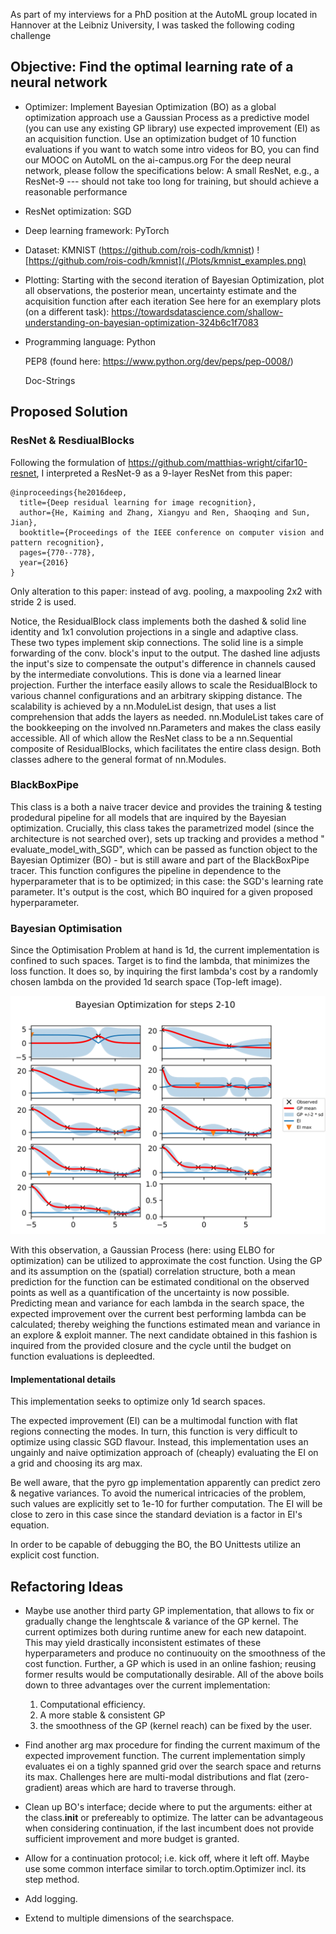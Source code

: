 As part of my interviews for a PhD position at the AutoML group located in
Hannover at the Leibniz University, I was tasked the following coding challenge

## Objective: Find the optimal learning rate of a neural network

* Optimizer: Implement Bayesian Optimization (BO) as a global optimization
  approach use a Gaussian Process as a predictive model (you can use any
  existing GP library) use expected improvement (EI) as an acquisition
  function. Use an optimization budget of 10 function evaluations if you want
  to watch some intro videos for BO, you can find our MOOC on AutoML on the
  ai-campus.org For the deep neural network, please follow the specifications
  below: A small ResNet, e.g., a ResNet-9 --- should not take too long for
  training, but should achieve a reasonable performance

* ResNet optimization: SGD

* Deep learning framework: PyTorch

* Dataset: KMNIST (https://github.com/rois-codh/kmnist)
  ![https://github.com/rois-codh/kmnist](./Plots/kmnist_examples.png)

* Plotting: Starting with the second iteration of Bayesian Optimization, plot
  all observations, the posterior mean, uncertainty estimate and the
  acquisition function after each iteration See here for an exemplary plots (on
  a different task):
  https://towardsdatascience.com/shallow-understanding-on-bayesian-optimization-324b6c1f7083

* Programming language:
  Python

  PEP8 (found here: https://www.python.org/dev/peps/pep-0008/)

  Doc-Strings

## Proposed Solution

### ResNet & ResdiualBlocks

Following the formulation of https://github.com/matthias-wright/cifar10-resnet,
I interpreted a ResNet-9 as a 9-layer ResNet from this paper:

    @inproceedings{he2016deep,
      title={Deep residual learning for image recognition},
      author={He, Kaiming and Zhang, Xiangyu and Ren, Shaoqing and Sun, Jian},
      booktitle={Proceedings of the IEEE conference on computer vision and pattern recognition},
      pages={770--778},
      year={2016}
    }

Only alteration to this paper: instead of avg. pooling, a maxpooling 2x2 with
stride 2 is used.

Notice, the ResidualBlock class implements both the dashed & solid line
identity and 1x1 convolution projections in a single and adaptive class. These
two types implement skip connections. The solid line is a simple forwarding of
the conv. block's input to the output. The dashed line adjusts the input's size
to compensate the output's difference in channels caused by the intermediate
convolutions. This is done via a learned linear projection. Further the
interface easily allows to scale the ResidualBlock to various channel
configurations and an arbitrary skipping distance. The scalability is achieved
by a nn.ModuleList design, that uses a list comprehension that adds the layers
as needed. nn.ModuleList takes care of the bookkeeping on the involved
nn.Parameters and makes the class easily accessible. All of which allow the
ResNet class to be a nn.Sequential composite of ResidualBlocks, which
facilitates the entire class design. Both classes adhere to the general format
of nn.Modules.

### BlackBoxPipe

This class is a both a naive tracer device and provides the training & testing
prodedural pipeline for all models that are inquired by the Bayesian
optimization. Crucially, this class takes the parametrized model (since the
architecture is not searched over), sets up tracking and provides a method "
evaluate_model_with_SGD", which can be passed as function object to the
Bayesian Optimizer (BO) - but is still aware and part of the BlackBoxPipe
tracer. This function configures the pipeline in dependence to the
hyperparameter that is to be optimized; in this case: the SGD's learning rate
parameter. It's output is the cost, which BO inquired for a given proposed
hyperparameter.

### Bayesian Optimisation

Since the Optimisation Problem at hand is 1d, the current implementation is
confined to such spaces. Target is to find the lambda, that minimizes the loss
function. It does so, by inquiring the first lambda's cost by a randomly chosen
lambda on the provided 1d search space (Top-left image). 

![BO example](./bo_example-1.png)

With this observation, a Gaussian
Process (here: using ELBO for optimization) can be utilized to approximate the
cost function. Using the GP and its assumption on the
(spatial) correlation structure, both a mean prediction for the function can be
estimated conditional on the observed points as well as a quantification of the
uncertainty is now possible. Predicting mean and variance for each lambda in
the search space, the expected improvement over the current best performing
lambda can be calculated; thereby weighing the functions estimated mean and
variance in an explore & exploit manner. The next candidate obtained in 
this fashion is inquired from the provided closure and the cycle until the 
budget on function evaluations is depleedted.

#### Implementational details

This implementation seeks to optimize only 1d search spaces.

The expected improvement (EI) can be a multimodal function with flat regions
connecting the modes. In turn, this function is very difficult to optimize
using classic SGD flavour. Instead, this implementation uses an ungainly and
naive optimization approach of (cheaply) evaluating the EI on a grid and
choosing its arg max.

Be well aware, that the pyro gp implementation apparently can predict zero &
negative variances. To avoid the numerical intricacies of the problem, such
values are explicitly set to 1e-10 for further computation. The EI will be
close to zero in this case since the standard deviation is a factor in EI's
equation.

In order to be capable of debugging the BO, the BO Unittests utilize an
explicit cost function.

## Refactoring Ideas

* Maybe use another third party GP implementation, that allows to fix or
  gradually change the lenghtscale & variance of the GP kernel. The current
  optimizes both during runtime anew for each new datapoint. This may yield 
  drastically inconsistent estimates of these hyperparameters and produce 
  no continuouity on the smoothness of the cost function.  Further, a GP
  which is used in an online fashion; reusing former results would be
  computationally desirable. All of the above boils down to three advantages
  over the current implementation:
    1) Computational efficiency.
    2) A more stable & consistent GP
    3) the smoothness of the GP (kernel reach) can be fixed by the user.

* Find another arg max procedure for finding the current maximum of the
  expected improvement function. The current implementation simply 
  evaluates ei on a tighly spanned grid over the search space and returns 
  its max. Challenges here are multi-modal distributions and flat 
  (zero-gradient) areas which are hard to traverse through.

* Clean up BO's interface; decide where to put the arguments: either at the 
  class.__init__ or prefereably to optimize. The latter can be advantageous 
  when considering continuation, if the last incumbent does not provide 
  sufficient improvement and more budget is granted.

* Allow for a continuation protocol; i.e. kick off, where it left off. Maybe
  use some common interface similar to torch.optim.Optimizer incl. its step 
  method.

* Add logging.

* Extend to multiple dimensions of the searchspace.



